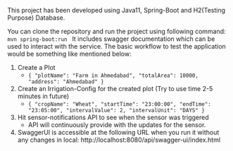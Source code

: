 This project has been developed using Java11, Spring-Boot and H2(Testing Purpose) Database.

You can clone the repository and run the project using following command:
`mvn spring-boot:run
`
It includes swagger documentation which can be used to interact with the service. The basic workflow to test the
application would be something like mentioned below:

1. Create a Plot 
    - `{
        "plotName": "Farm in Ahmedabad",
        "totalArea": 10000,
        "address": "Ahmedabad"
        }`
2. Create an Irrigation-Config for the created plot (Try to use time 2-5 minutes in future)
   - `{
     "cropName": "Wheat",
     "startTime": "23:00:00",
     "endTime": "23:05:00",
     "intervalValue": 2,
     "intervalUnit": "DAYS"
     }`
3. Hit sensor-notifications API to see when the sensor was triggered
   - API will continuously provide with the updates for the sensor.
4. SwaggerUI is accessible at the following URL when you run it without any changes in local: http://localhost:8080/api/swagger-ui/index.html